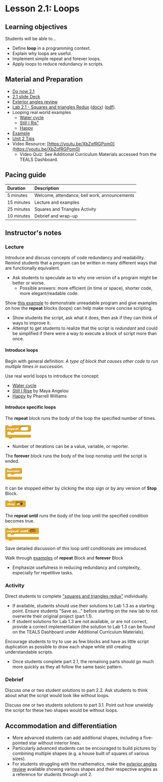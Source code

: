 # Lesson 2.1: Loops

## Learning objectives

Students will be able to...

* Define **loop** in a programming context.
* Explain why loops are useful.
* Implement simple repeat and forever loops.
* Apply loops to reduce redundancy in scripts.

## Material and Preparation

* [Do now 2.1](do_now_21.md)
* [2.1 slide Deck](https://github.com/TEALSK12/introduction-to-computer-science/raw/master/slidedecks/TEALS%20SNAP%202.1.pptx)
* [Exterior angles review](Geometry_Exterior_Angles.pdf)
* [Lab 2.1 - Squares and triangles Redux](lab_21.md) ([docx](https://github.com/TEALSK12/introduction-to-computer-science/raw/master/Unit%202%20Word/Lab%202.1%20Triangles%20and%20Squares%20Redux.docx)) ([pdf](https://github.com/TEALSK12/introduction-to-computer-science/raw/master/Unit%202%20PDF/Lab%202.1%20Triangles%20and%20Squares%20Redux.pdf)).
* Looping real world examples
  * [Water cycle](https://pmm.nasa.gov/education/water-cycle)
  * [Still I Ris"](https://m.poets.org/poetsorg/poem/still-i-rise)
  * [Happy](https://genius.com/Pharrell-williams-happy-lyrics)
* [Example](http://snap.berkeley.edu/snapsource/snap.html#present:Username=brettwo&ProjectName=Lesson%202.1%20Example)
* [Unit 2 Tips](unit_2_tips.md)
* Video Resource: [https://youtu.be/XbZqfRGPom0](https://youtu.be/XbZqfRGPom0)
  * Video Quiz: See Additional Curriculum Materials accessed from the TEALS Dashboard.

## Pacing guide

| Duration   | Description                                   |
| :---------- | :--------------------------------------------- |
| 5 minutes  | Welcome, attendance, bell work, announcements |
| 15 minutes | Lecture and examples                          |
| 25 minutes | Squares and Triangles Activity             |
| 10 minutes | Debrief and wrap-up                           |

## Instructor's notes

### Lecture

Introduce and discuss concepts of code redundancy and readability. Remind students that a program can be written in many different ways that are functionally equivalent.

* Ask students to speculate as to why one version of a program might be better or worse.
  * Possible answers: more efficient (in time or space), shorter code, more elegant/readable code.

Show [this example](https://snap.berkeley.edu/snap/snap.html#present:Username=andrewspiece&ProjectName=Lesson%202.1%20Example) to demonstrate unreadable program and give examples on how the **repeat** blocks (loops) can help make more concise scripting.

* Show students the script, ask what it does, then ask if they can think of ways to improve it.
* Attempt to get students to realize that the script is _redundant_ and could be simplified if there were a way to execute a block of script more than once.

#### Introduce loops

Begin with general definition: _A type of block that causes other code to run multiple times in succession_.

Use real world loops to introduce the concept:

* [Water cycle](https://pmm.nasa.gov/education/water-cycle)
* [Still I Rise](https://m.poets.org/poetsorg/poem/still-i-rise) by Maya Angelou
* [Happy](https://genius.com/Pharrell-williams-happy-lyrics) by Pharrell Williams

#### Introduce specific loops

The **repeat** block runs the body of the loop the specified number of times.

  ![Repeat block](images/repeat.png)

* Number of iterations can be a value, variable, or reporter.

The **forever** block runs the body of the loop nonstop until the script is ended.

  ![Forever block](images/forever.png)

It can be stopped either by clicking the stop sign or by any version of **Stop** Block.

  ![Stop block](images/stop.png)

The **repeat until** runs the body of the loop until the specified condition becomes true.

  ![Repeat until block](images/repeat_until.png)

Save detailed discussion of this loop until conditionals are introduced.

Walk through [examples](http://snap.berkeley.edu/snapsource/snap.html#present:Username=brettwo&ProjectName=Lesson%202.1%20Example) of **repeat** Block and **forever** Block

* Emphasize usefulness in reducing redundancy and complexity, especially for repetitive tasks.

### Activity

Direct students to complete ["squares and triangles redux"](lab_21.md) individually.  

* If available, students should use their solutions to Lab 1.3 as a starting point.  Ensure students "Save as..." before starting on the new lab to not overwrite their original project (part 1.1).
* If student solutions for Lab 1.3 are not available, or are not correct, provide a correct implementation (the solution to Lab 1.3 can be found on the TEALS Dashboard under Additional Curriculum Materials).

Encourage students to try to use as few blocks and have as little script duplication as possible to draw each shape while still creating understandable scripts.
  
* Once students complete part 2.1, the remaining parts should go much more quickly as they all follow the same basic pattern.

### Debrief

Discuss one or two student solutions to part 2.2. Ask students to think about what the script would look like without loops.

Discuss one or two students solutions to part 3.1. Point out how unwieldy the script for these two shapes would be without loops.

## Accommodation and differentiation

* More advanced students can add additional shapes, including a five-pointed star without interior lines.  
* Particularly advanced students can be encouraged to build pictures by combining multiple shapes (e.g. a house built of squares of various sizes).
* For students struggling with the mathematics, make the [exterior angles review](Geometry_Exterior_Angles.pdf) available showing various shapes and their respective angles as a reference for students through unit 2.
